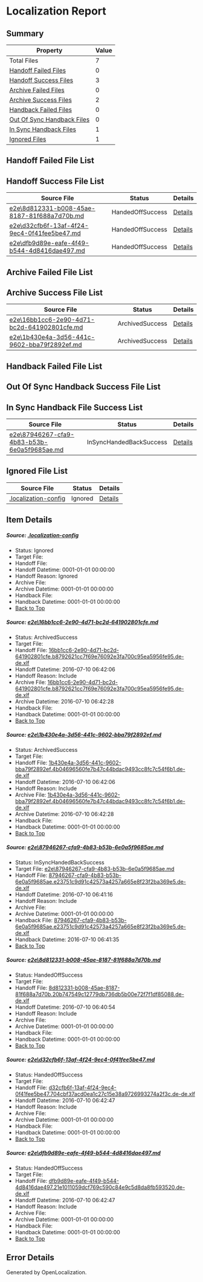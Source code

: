 # <a name='report-top'></a> Localization Report

## Summary
 Property | Value 
 -------- | ----- 
 Total Files | 7
[ Handoff Failed Files ](#handoff-failed-list)| 0
[ Handoff Success Files ](#handoff-success-list)| 3
[ Archive Failed Files ](#archive-failed-list)| 0
[ Archive Success Files ](#archive-success-list)| 2
[ Handback Failed Files ](#handback-failed-list)| 0
[ Out Of Sync Handback Files ](#outofsync-handback-success-list)| 0
[ In Sync Handback Files ](#insync-handback-success-list)| 1
[ Ignored Files ](#ignored-list)| 1

## <a name='handoff-failed-list'></a> Handoff Failed File List

## <a name='handoff-success-list'></a> Handoff Success File List
 Source File | Status | Details 
 ----------- | ------ | ------- 
 [e2e\8d812331-b008-45ae-8187-81f688a7d70b.md](https://github.com/OpenLocalizationTestOrg/oltest/blob/eb5df0cfdbee3a312fdd7238956546ec07b6a1ca/e2e/8d812331-b008-45ae-8187-81f688a7d70b.md) | HandedOffSuccess | [Details](#b7932674645b9402dd77f1eac83ed0dfdd39f1db4)
 [e2e\d32cfb6f-13af-4f24-9ec4-0f41fee5be47.md](https://github.com/OpenLocalizationTestOrg/oltest/blob/ce5a441df5b984caa2b78d78649aae63a7c25342/e2e/d32cfb6f-13af-4f24-9ec4-0f41fee5be47.md) | HandedOffSuccess | [Details](#51aa204e29a4c21e4d199c781a6a73537ac8e2815)
 [e2e\dfb9d89e-eafe-4f49-b544-4d8416dae497.md](https://github.com/OpenLocalizationTestOrg/oltest/blob/ce5a441df5b984caa2b78d78649aae63a7c25342/e2e/dfb9d89e-eafe-4f49-b544-4d8416dae497.md) | HandedOffSuccess | [Details](#e426a1f525bbe90ae29e4388557e2583e746b7bc6)

## <a name='archive-failed-list'></a> Archive Failed File List

## <a name='archive-success-list'></a> Archive Success File List
 Source File | Status | Details 
 ----------- | ------ | ------- 
 [e2e\16bb1cc6-2e90-4d71-bc2d-641902801cfe.md](https://github.com/OpenLocalizationTestOrg/oltest/blob/ecaa95ff014d58a0ec828157a9c09c8bbbacfead/e2e/16bb1cc6-2e90-4d71-bc2d-641902801cfe.md) | ArchivedSuccess | [Details](#66b55827ec1110afff55393382529d6ade6c4d141)
 [e2e\1b430e4a-3d56-441c-9602-bba79f2892ef.md](https://github.com/OpenLocalizationTestOrg/oltest/blob/ecaa95ff014d58a0ec828157a9c09c8bbbacfead/e2e/1b430e4a-3d56-441c-9602-bba79f2892ef.md) | ArchivedSuccess | [Details](#8c4cf8455f8964c982e549f2597d510db40e70d12)

## <a name='handback-failed-list'></a> Handback Failed File List

## <a name='outofsync-handback-success-list'></a> Out Of Sync Handback Success File List

## <a name='insync-handback-success-list'></a> In Sync Handback File Success List
 Source File | Status | Details 
 ----------- | ------ | ------- 
 [e2e\87946267-cfa9-4b83-b53b-6e0a5f9685ae.md](https://github.com/OpenLocalizationTestOrg/oltest/blob/da6b2c7bae7efbb2100eaf199f0865df451926ee/e2e/87946267-cfa9-4b83-b53b-6e0a5f9685ae.md) | InSyncHandedBackSuccess | [Details](#296eac252ddcf77f716a92f0ee5a0e190f221eeb3)

## <a name='ignored-list'></a> Ignored File List
 Source File | Status | Details 
 ----------- | ------ | ------- 
 [.localization-config](https://github.com/OpenLocalizationTestOrg/oltest/blob/ce5a441df5b984caa2b78d78649aae63a7c25342/.localization-config) | Ignored | [Details](#3d4f252ac210baf56311d7e97dcc2db10974dbd20)

## Item Details
##### <a name='3d4f252ac210baf56311d7e97dcc2db10974dbd20'></a> Source: [.localization-config](https://github.com/OpenLocalizationTestOrg/oltest/blob/ce5a441df5b984caa2b78d78649aae63a7c25342/.localization-config)
* Status: Ignored
* Target File: 
* Handoff File: 
* Handoff Datetime: 0001-01-01 00:00:00
* Handoff Reason: Ignored
* Archive File: 
* Archive Datetime: 0001-01-01 00:00:00
* Handback File: 
* Handback Datetime: 0001-01-01 00:00:00
* [Back to Top](#report-top)

##### <a name='66b55827ec1110afff55393382529d6ade6c4d141'></a> Source: [e2e\16bb1cc6-2e90-4d71-bc2d-641902801cfe.md](https://github.com/OpenLocalizationTestOrg/oltest/blob/ecaa95ff014d58a0ec828157a9c09c8bbbacfead/e2e/16bb1cc6-2e90-4d71-bc2d-641902801cfe.md)
* Status: ArchivedSuccess
* Target File: 
* Handoff File: [16bb1cc6-2e90-4d71-bc2d-641902801cfe.b8792621cc7f69e76092e3fa700c95ea5956fe95.de-de.xlf](https://github.com/OpenLocalizationTestOrg/olhandoff-e2e/blob/1d946de90abf1d519038ecb7b0f9ab7aaaf9fa5e/ol-handoff/OpenLocalizationTestOrg/oltest-dede-fly/ci/ht/16bb1cc6-2e90-4d71-bc2d-641902801cfe.b8792621cc7f69e76092e3fa700c95ea5956fe95.de-de.xlf)
* Handoff Datetime: 2016-07-10 06:42:06
* Handoff Reason: Include
* Archive File: [16bb1cc6-2e90-4d71-bc2d-641902801cfe.b8792621cc7f69e76092e3fa700c95ea5956fe95.de-de.xlf](https://github.com/OpenLocalizationTestOrg/olhandoff-e2e/blob/54907c4437bb30087b52899842474112580d8fbb/ol-archive/OpenLocalizationTestOrg/oltest-dede-fly/ci/ht/16bb1cc6-2e90-4d71-bc2d-641902801cfe.b8792621cc7f69e76092e3fa700c95ea5956fe95.de-de.xlf)
* Archive Datetime: 2016-07-10 06:42:28
* Handback File: 
* Handback Datetime: 0001-01-01 00:00:00
* [Back to Top](#report-top)

##### <a name='8c4cf8455f8964c982e549f2597d510db40e70d12'></a> Source: [e2e\1b430e4a-3d56-441c-9602-bba79f2892ef.md](https://github.com/OpenLocalizationTestOrg/oltest/blob/ecaa95ff014d58a0ec828157a9c09c8bbbacfead/e2e/1b430e4a-3d56-441c-9602-bba79f2892ef.md)
* Status: ArchivedSuccess
* Target File: 
* Handoff File: [1b430e4a-3d56-441c-9602-bba79f2892ef.4b04696560fe7b47c44bdac9493cc8fc7c54f6b1.de-de.xlf](https://github.com/OpenLocalizationTestOrg/olhandoff-e2e/blob/1d946de90abf1d519038ecb7b0f9ab7aaaf9fa5e/ol-handoff/OpenLocalizationTestOrg/oltest-dede-fly/ci/ht/1b430e4a-3d56-441c-9602-bba79f2892ef.4b04696560fe7b47c44bdac9493cc8fc7c54f6b1.de-de.xlf)
* Handoff Datetime: 2016-07-10 06:42:06
* Handoff Reason: Include
* Archive File: [1b430e4a-3d56-441c-9602-bba79f2892ef.4b04696560fe7b47c44bdac9493cc8fc7c54f6b1.de-de.xlf](https://github.com/OpenLocalizationTestOrg/olhandoff-e2e/blob/54907c4437bb30087b52899842474112580d8fbb/ol-archive/OpenLocalizationTestOrg/oltest-dede-fly/ci/ht/1b430e4a-3d56-441c-9602-bba79f2892ef.4b04696560fe7b47c44bdac9493cc8fc7c54f6b1.de-de.xlf)
* Archive Datetime: 2016-07-10 06:42:28
* Handback File: 
* Handback Datetime: 0001-01-01 00:00:00
* [Back to Top](#report-top)

##### <a name='296eac252ddcf77f716a92f0ee5a0e190f221eeb3'></a> Source: [e2e\87946267-cfa9-4b83-b53b-6e0a5f9685ae.md](https://github.com/OpenLocalizationTestOrg/oltest/blob/da6b2c7bae7efbb2100eaf199f0865df451926ee/e2e/87946267-cfa9-4b83-b53b-6e0a5f9685ae.md)
* Status: InSyncHandedBackSuccess
* Target File: [e2e\87946267-cfa9-4b83-b53b-6e0a5f9685ae.md](https://github.com/OpenLocalizationTestOrg/oltest-dede-fly/blob/33c6b597eb5fccd75a9df7a6d2e557e0d8292d8c/e2e/87946267-cfa9-4b83-b53b-6e0a5f9685ae.md)
* Handoff File: [87946267-cfa9-4b83-b53b-6e0a5f9685ae.e23751c9d91c42573a4257a665e8f23f2ba369e5.de-de.xlf](https://github.com/OpenLocalizationTestOrg/olhandoff-e2e/blob/7dce5fe4fd84bbfbd0cf91d35f5d2cc1355911b5/ol-handoff/OpenLocalizationTestOrg/oltest-dede-fly/ci/ht/87946267-cfa9-4b83-b53b-6e0a5f9685ae.e23751c9d91c42573a4257a665e8f23f2ba369e5.de-de.xlf)
* Handoff Datetime: 2016-07-10 06:41:16
* Handoff Reason: Include
* Archive File: 
* Archive Datetime: 0001-01-01 00:00:00
* Handback File: [87946267-cfa9-4b83-b53b-6e0a5f9685ae.e23751c9d91c42573a4257a665e8f23f2ba369e5.de-de.xlf](https://github.com/OpenLocalizationTestOrg/olhandback-e2e/blob/5e9fa6cf2088548746c144bbfa2629b57680173b/ol-handback/OpenLocalizationTestOrg/oltest-dede-fly/ci/ht/87946267-cfa9-4b83-b53b-6e0a5f9685ae.e23751c9d91c42573a4257a665e8f23f2ba369e5.de-de.xlf)
* Handback Datetime: 2016-07-10 06:41:35
* [Back to Top](#report-top)

##### <a name='b7932674645b9402dd77f1eac83ed0dfdd39f1db4'></a> Source: [e2e\8d812331-b008-45ae-8187-81f688a7d70b.md](https://github.com/OpenLocalizationTestOrg/oltest/blob/eb5df0cfdbee3a312fdd7238956546ec07b6a1ca/e2e/8d812331-b008-45ae-8187-81f688a7d70b.md)
* Status: HandedOffSuccess
* Target File: 
* Handoff File: [8d812331-b008-45ae-8187-81f688a7d70b.20b747549c12779db736db5b00e72f7f1df85088.de-de.xlf](https://github.com/OpenLocalizationTestOrg/olhandoff-e2e/blob/5f8a6d3df83a60311654340a8a2d35bcb41a50d1/ol-handoff/OpenLocalizationTestOrg/oltest-dede-fly/ci/ht/8d812331-b008-45ae-8187-81f688a7d70b.20b747549c12779db736db5b00e72f7f1df85088.de-de.xlf)
* Handoff Datetime: 2016-07-10 06:40:54
* Handoff Reason: Include
* Archive File: 
* Archive Datetime: 0001-01-01 00:00:00
* Handback File: 
* Handback Datetime: 0001-01-01 00:00:00
* [Back to Top](#report-top)

##### <a name='51aa204e29a4c21e4d199c781a6a73537ac8e2815'></a> Source: [e2e\d32cfb6f-13af-4f24-9ec4-0f41fee5be47.md](https://github.com/OpenLocalizationTestOrg/oltest/blob/ce5a441df5b984caa2b78d78649aae63a7c25342/e2e/d32cfb6f-13af-4f24-9ec4-0f41fee5be47.md)
* Status: HandedOffSuccess
* Target File: 
* Handoff File: [d32cfb6f-13af-4f24-9ec4-0f41fee5be47.704cbf37acd0ea1c27c15e38a9726993274a2f3c.de-de.xlf](https://github.com/OpenLocalizationTestOrg/olhandoff-e2e/blob/899dbc1d7b92ee11e51f6badb7f287707bfe70ee/ol-handoff/OpenLocalizationTestOrg/oltest-dede-fly/ci/ht/d32cfb6f-13af-4f24-9ec4-0f41fee5be47.704cbf37acd0ea1c27c15e38a9726993274a2f3c.de-de.xlf)
* Handoff Datetime: 2016-07-10 06:42:47
* Handoff Reason: Include
* Archive File: 
* Archive Datetime: 0001-01-01 00:00:00
* Handback File: 
* Handback Datetime: 0001-01-01 00:00:00
* [Back to Top](#report-top)

##### <a name='e426a1f525bbe90ae29e4388557e2583e746b7bc6'></a> Source: [e2e\dfb9d89e-eafe-4f49-b544-4d8416dae497.md](https://github.com/OpenLocalizationTestOrg/oltest/blob/ce5a441df5b984caa2b78d78649aae63a7c25342/e2e/dfb9d89e-eafe-4f49-b544-4d8416dae497.md)
* Status: HandedOffSuccess
* Target File: 
* Handoff File: [dfb9d89e-eafe-4f49-b544-4d8416dae497.21e1011059dcf769c590c84e9c5d8da8fb593520.de-de.xlf](https://github.com/OpenLocalizationTestOrg/olhandoff-e2e/blob/899dbc1d7b92ee11e51f6badb7f287707bfe70ee/ol-handoff/OpenLocalizationTestOrg/oltest-dede-fly/ci/ht/dfb9d89e-eafe-4f49-b544-4d8416dae497.21e1011059dcf769c590c84e9c5d8da8fb593520.de-de.xlf)
* Handoff Datetime: 2016-07-10 06:42:47
* Handoff Reason: Include
* Archive File: 
* Archive Datetime: 0001-01-01 00:00:00
* Handback File: 
* Handback Datetime: 0001-01-01 00:00:00
* [Back to Top](#report-top)


## Error Details

Generated by OpenLocalization.
